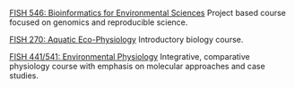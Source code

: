 


[FISH 546: Bioinformatics for Environmental Sciences](https://github.com/sr320/course-fish546-2016/wiki) Project based course focused on genomics and reproducible science.


[FISH 270: Aquatic Eco-Physiology](https://canvas.uw.edu/courses/1099514/assignments/syllabus) Introductory  biology course. 


[FISH 441/541: Environmental Physiology](https://canvas.uw.edu/courses/1139303/assignments/syllabus) Integrative, comparative physiology course with emphasis on molecular approaches and case studies. 



